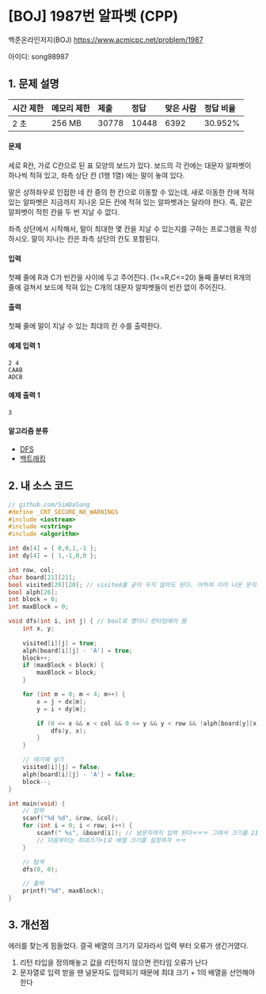 # [BOJ] 1987번 알파벳 (CPP)

백준온라인저지(BOJ) https://www.acmicpc.net/problem/1987

아이디: song98987



## 1. 문제 설명

| 시간 제한 | 메모리 제한 | 제출  | 정답  | 맞은 사람 | 정답 비율 |
| :-------- | :---------- | :---- | :---- | :-------- | :-------- |
| 2 초      | 256 MB      | 30778 | 10448 | 6392      | 30.952%   |

#### 문제

세로 R칸, 가로 C칸으로 된 표 모양의 보드가 있다. 보드의 각 칸에는 대문자 알파벳이 하나씩 적혀 있고, 좌측 상단 칸 (1행 1열) 에는 말이 놓여 있다.

말은 상하좌우로 인접한 네 칸 중의 한 칸으로 이동할 수 있는데, 새로 이동한 칸에 적혀 있는 알파벳은 지금까지 지나온 모든 칸에 적혀 있는 알파벳과는 달라야 한다. 즉, 같은 알파벳이 적힌 칸을 두 번 지날 수 없다.

좌측 상단에서 시작해서, 말이 최대한 몇 칸을 지날 수 있는지를 구하는 프로그램을 작성하시오. 말이 지나는 칸은 좌측 상단의 칸도 포함된다.

#### 입력

첫째 줄에 R과 C가 빈칸을 사이에 두고 주어진다. (1<=R,C<=20) 둘째 줄부터 R개의 줄에 걸쳐서 보드에 적혀 있는 C개의 대문자 알파벳들이 빈칸 없이 주어진다.

#### 출력

첫째 줄에 말이 지날 수 있는 최대의 칸 수를 출력한다.



#### 예제 입력 1 

```
2 4
CAAB
ADCB
```

#### 예제 출력 1 

```
3
```

#### 알고리즘 분류

- [DFS](https://www.acmicpc.net/problem/tag/DFS)
- [백트래킹](https://www.acmicpc.net/problem/tag/백트래킹)



## 2. 내 소스 코드

```C++
// github.com/SimDaSong
#define _CRT_SECURE_NO_WARNINGS
#include <iostream> 
#include <cstring>
#include <algorithm>

int dx[4] = { 0,0,1,-1 };
int dy[4] = { 1,-1,0,0 };

int row, col;
char board[21][21]; 
bool visited[20][20]; // visited를 굳이 두지 않아도 된다. 어차피 이미 나온 문자로 인식해서 alph 배열로 걸러짐
bool alph[26];
int block = 0;
int maxBlock = 0;

void dfs(int i, int j) { // bool로 했더니 런타임에러 뜸
	int x, y;
	
	visited[i][j] = true;
	alph[board[i][j] - 'A'] = true;
	block++;
	if (maxBlock < block) {
		maxBlock = block;
	}

	for (int m = 0; m < 4; m++) {
		x = j + dx[m];
		y = i + dy[m];

		if (0 <= x && x < col && 0 <= y && y < row && !alph[board[y][x] - 'A'] && !visited[y][x]) {
			dfs(y, x);
		}
	}

	// 여기에 넣기
	visited[i][j] = false;
	alph[board[i][j] - 'A'] = false;
	block--;
}

int main(void) {
	// 입력
	scanf("%d %d", &row, &col);
	for (int i = 0; i < row; i++) {
		scanf(" %s", &board[i]); // 널문자까지 입력 된다ㅠㅠㅠ 그래서 크기를 21로 해줘야 함... 
		// 다음부터는 최대크기+1로 배열 크기를 설정하자 ㅠㅠ
	}

	// 탐색
	dfs(0, 0);

	// 출력
	printf("%d", maxBlock);
}
```



## 3. 개선점

에러를  찾는게 힘들었다. 결국 배열의 크기가 모자라서 입력 부터 오류가 생긴거였다.

1. 리턴 타입을 정의해놓고 값을 리턴하지 않으면 런타임 오류가 난다
2. 문자열로 입력 받을 땐 널문자도 입력되기 때문에 최대 크기 + 1의 배열을 선언해야 한다
